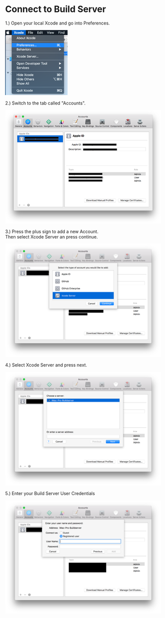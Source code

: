 # Connect to Build Server

1.) Open your local Xcode and go into Preferences.

<img src="images/Step1/0-Preferences.png" width="200">

2.) Switch to the tab called "Accounts".

<img src="images/Step1/1-AccountList.png" width="500">

3.) Press the plus sign to add a new Account. <br> Then select Xcode Server an press continue.

<img src="images/Step1/2-SelectAccountType.png" width="500">

4.) Select Xcode Server and press next.

<img src="images/Step1/3-SelectServer.png" width="500">

5.) Enter your Build Server User Credentials

<img src="images/Step1/4-AddCredentials.png" width="500">